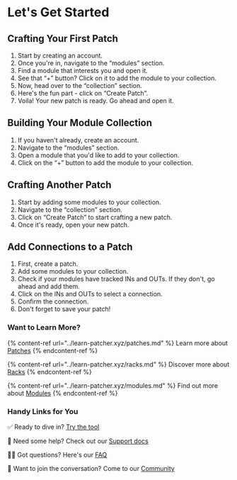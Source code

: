 # Let's Get Started

## Crafting Your First Patch

1. Start by creating an account.
2. Once you're in, navigate to the “modules” section.
3. Find a module that interests you and open it.
4. See that “+” button? Click on it to add the module to your collection.
5. Now, head over to the “collection” section.
6. Here's the fun part - click on “Create Patch”.
7. Voila! Your new patch is ready. Go ahead and open it.

## Building Your Module Collection

1. If you haven't already, create an account.
2. Navigate to the “modules” section.
3. Open a module that you'd like to add to your collection.
4. Click on the “+” button to add the module to your collection.

## Crafting Another Patch

1. Start by adding some modules to your collection.
2. Navigate to the “collection” section.
3. Click on “Create Patch” to start crafting a new patch.
4. Once it's ready, open your new patch.

## Add Connections to a Patch

1. First, create a patch.
2. Add some modules to your collection.
3. Check if your modules have tracked INs and OUTs. If they don't, go ahead and add them.
4. Click on the INs and OUTs to select a connection.
5. Confirm the connection.
6. Don't forget to save your patch!

### Want to Learn More?

{% content-ref url="../learn-patcher.xyz/patches.md" %}
Learn more about [Patches](../learn-patcher.xyz/patches.md)
{% endcontent-ref %}

{% content-ref url="../learn-patcher.xyz/racks.md" %}
Discover more about [Racks](../learn-patcher.xyz/racks.md)
{% endcontent-ref %}

{% content-ref url="../learn-patcher.xyz/modules.md" %}
Find out more about [Modules](../learn-patcher.xyz/modules.md)
{% endcontent-ref %}

### Handy Links for You

✅ Ready to dive in? [Try the tool](https://patcher.xyz/)

🧠 Need some help? Check out our [Support docs](https://docs.patcher.xyz/)

💁‍♂️ Got questions? Here's our [FAQ](https://docs.patcher.xyz/)

🔺 Want to join the conversation? Come to our [Community](https://discord.gg/pYz3gagUDA)

